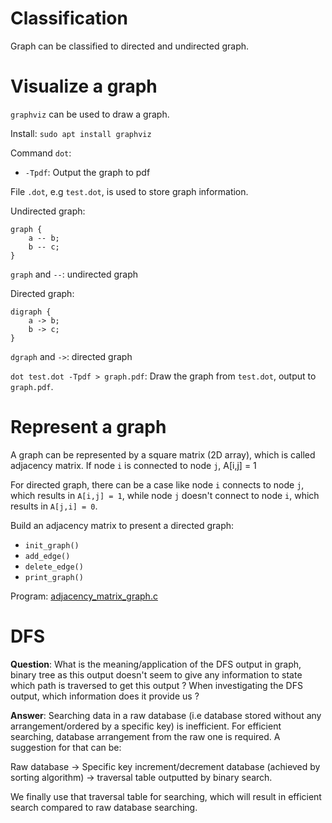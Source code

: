 # Classification

Graph can be classified to directed and undirected graph.

# Visualize a graph

``graphviz`` can be used to draw a graph.

Install: ``sudo apt install graphviz``

Command ``dot``:

* ``-Tpdf``: Output the graph to pdf

File ``.dot``, e.g ``test.dot``, is used to store graph information.

Undirected graph:
```
graph {
    a -- b;
    b -- c;
}
```

``graph`` and ``--``: undirected graph

Directed graph:
```
digraph {
    a -> b;
    b -> c;
}
```

``dgraph`` and ``->``: directed graph

``dot test.dot -Tpdf > graph.pdf``: Draw the graph from ``test.dot``, output to ``graph.pdf``.

# Represent a graph

A graph can be represented by a square matrix (2D array), which is called adjacency matrix. If node ``i`` is connected to node ``j``, A[i,j] = 1

For directed graph, there can be a case like node ``i`` connects to node ``j``, which results in ``A[i,j] = 1``, while node ``j`` doesn't connect to node ``i``, which results in ``A[j,i] = 0``.

Build an adjacency matrix to present a directed graph:

* ``init_graph()``
* ``add_edge()``
* ``delete_edge()``
* ``print_graph()``

Program: [adjacency_matrix_graph.c](adjacency_matrix_graph.c)
# DFS

**Question**: What is the meaning/application of the DFS output in graph, binary tree as this output doesn't seem to give any information to state which path is traversed to get this output ? When investigating the DFS output, which information does it provide us ?

**Answer**: Searching data in a raw database (i.e database stored without any arrangement/ordered by a specific key) is inefficient. For efficient searching, database arrangement from the raw one is required.
A suggestion for that can be:

Raw database -> Specific key increment/decrement database (achieved by sorting algorithm) -> traversal table outputted by binary search.

We finally use that traversal table for searching, which will result in efficient search compared to raw database searching.
